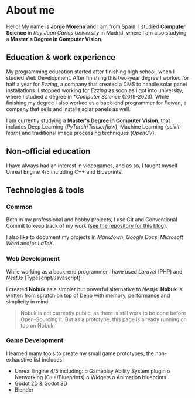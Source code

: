 
# About me
Hello! My name is **Jorge Moreno** and I am from Spain. I studied **Computer Science** in *Rey Juan Carlos University* in Madrid, where I am also studying a **Master's Degree in Computer Vision**.

## Education & work experience
My programming education started after finishing high school, when I studied Web Development. After finishing this two-year degree I worked for half a year for *Ezzing*, a company that created a CMS to handle solar panel installations. I stopped working for *Ezzing* as soon as I got into university, where I studied a degree in **Computer Science* (2019-2023). While finishing my degree I also worked as a back-end programmer for *Powen*, a company that sells and installs solar panels as well.

I am currently studying a **Master's Degree in Computer Vision**, that includes Deep Learning (*PyTorch*/*Tensorflow*), Machine Learning (*scikit-learn*) and traditional image processing techniques (*OpenCV*).

## Non-official education
I have always had an interest in videogames, and as so, I taught myself Unreal Engine 4/5 including C++ and Blueprints.

## Technologies & tools
### Common
Both in my professional and hobby projects, I use Git and Conventional Commit to keep track of my work ([see the repository for this blog](https://github.com/Dokest/blog)).

I also like to document my projects in *Markdown*, *Google Docs*, *Microsoft Word* and/or *LaTeX*.

### Web Development
While working as a back-end programmer I have used *Laravel* (PHP) and *NestJs* (Typescript/Javascript).

I created **Nobuk** as a simpler but powerful alternative to *Nestjs*. **Nobuk** is written from scratch on top of Deno with memory, performance and simplicity in mind.

> Nobuk is not currently public, as there is still work to be done before Open-Sourcing it. But as a prototype, this page is already running on top on Nobuk.

### Game Development
I learned many tools to create my small game prototypes, the non-exhaustive list includes:
- Unreal Engine 4/5 including:
	o Gameplay Ability System plugin
	o Networking (C++/Blueprints)
	o Widgets
	o Animation blueprints
- Godot 2D & Godot 3D
- Blender
